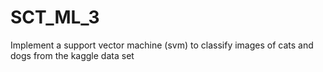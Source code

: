 # SCT_ML_3
Implement a support vector machine (svm) to classify images of cats and dogs from the kaggle data set
